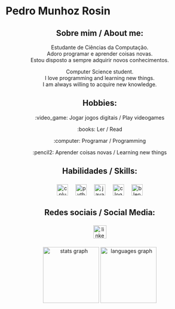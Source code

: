 <h1 align="left">Pedro Munhoz Rosin</h1>

###
<h2 align="center">Sobre mim / About me:</h2>
<p align="center">Estudante de Ciências da Computação. <br>Adoro programar e aprender coisas novas.<br>Estou disposto a sempre adquirir novos conhecimentos.</p>
<p align="center">Computer Science student. <br>I love programming and learning new things. <br>I am always willing to acquire new knowledge.</p>

<h2 align="center">Hobbies:</h2>
<p align="center">:video_game: Jogar jogos digitais / Play videogames</p>
<p align="center">:books: Ler / Read</p>
<p align="center">:computer: Programar / Programming</p>
<p align="center">:pencil2: Aprender coisas novas / Learning new things</p>

###

<h2 align="center">Habilidades / Skills:</h2>

###

<div align="center">
  <img src="https://cdn.jsdelivr.net/gh/devicons/devicon/icons/cplusplus/cplusplus-original.svg" height="30" alt="cplusplus logo"  />
  <img width="12" />
  <img src="https://cdn.jsdelivr.net/gh/devicons/devicon/icons/python/python-original.svg" height="30" alt="python logo"  />
  <img width="12" />
  <img src="https://cdn.jsdelivr.net/gh/devicons/devicon/icons/java/java-original.svg" height="30" alt="java logo"  />
  <img width="12" />
  <img src="https://cdn.jsdelivr.net/gh/devicons/devicon/icons/c/c-original.svg" height="30" alt="c logo"  />
  <img width="12" />
  <img src="https://cdn.jsdelivr.net/gh/devicons/devicon/icons/blender/blender-original.svg" height="30" alt="blender logo"  />
</div>

###

<h2 align="center">Redes sociais / Social Media:</h2>

###

<div align="center">
  <a href="https://www.linkedin.com/in/pedromunhozrosin/" target="_blank">
    <img src="https://img.shields.io/static/v1?message=LinkedIn&logo=linkedin&label=&color=0077B5&logoColor=white&labelColor=&style=for-the-badge" height="35" alt="linkedin logo"  />
  </a>
</div>

###

<div align="center">
  <img src="https://github-readme-stats.vercel.app/api?username=pedromr10&hide_title=false&hide_rank=false&show_icons=true&include_all_commits=true&count_private=true&disable_animations=false&theme=dracula&locale=en&hide_border=false&order=1" height="150" alt="stats graph"  />
  <img src="https://github-readme-stats.vercel.app/api/top-langs?username=pedromr10&locale=en&hide_title=false&layout=compact&card_width=320&langs_count=5&theme=dracula&hide_border=false&order=2" height="150" alt="languages graph"  />
</div>

###
